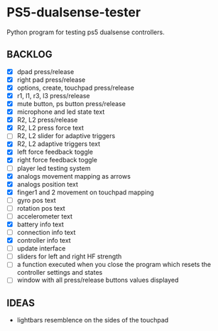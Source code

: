 # PS5-dualsense-tester

Python program for testing ps5 dualsense controllers.

## BACKLOG

-   [x] dpad press/release
-   [x] right pad press/release
-   [x] options, create, touchpad press/release
-   [x] r1, l1, r3, l3 press/release
-   [x] mute button, ps button press/release
-   [x] microphone and led state text
-   [x] R2, L2 press/release
-   [x] R2, L2 press force text
-   [ ] R2, L2 slider for adaptive triggers
-   [x] R2, L2 adaptive triggers text
-   [x] left force feedback toggle
-   [x] right force feedback toggle
-   [ ] player led testing system
-   [x] analogs movement mapping as arrows
-   [x] analogs position text
-   [x] finger1 and 2 movement on touchpad mapping
-   [ ] gyro pos text
-   [ ] rotation pos text
-   [ ] accelerometer text
-   [x] battery info text
-   [ ] connection info text
-   [x] controller info text
-   [ ] update interface
-   [ ] sliders for left and right HF strength
-   [ ] a function executed when you close the program which resets the controller settings and states
-   [ ] window with all press/release buttons values displayed

## IDEAS

-   lightbars resemblence on the sides of the touchpad
